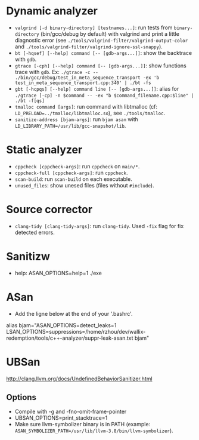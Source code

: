 # Dynamic analyzer

- `valgrind [-d binary-directory] [testnames...]`: run tests from `binary-directory` (bin/gcc/debug by default) with valgrind and print a little diagnostic error (see `./tools/valgrind-filter/valgrind-output-color` and `./tools/valgrind-filter/valgrind-ignore-ssl-snappy`).
- `bt [-hqsef] [--help] command [-- [gdb-args...]]`: show the backtrace with `gdb`.
- `gtrace [-cph] [--help] command [-- [gdb-args...]]`: show functions trace with `gdb`.
Ex: `./gtrace -c -- ./bin/gcc/debug/test_in_meta_sequence_transport -ex 'b test_in_meta_sequence_transport.cpp:340' | ./bt -fs`
- `gbt [-hcpqs] [--help] command line [-- [gdb-args...]]`: alias for `./gtrace [-cp] -n $command -- -ex "b $command_filename.cpp:$line" | ./bt -f[qs]`
- `tmalloc command [args]`: run command with libtmalloc (cf: `LD_PRELOAD=../tmalloc/libtmalloc.so`), see `./tools/tmalloc`.
- `sanitize-address [bjam-args]`: run `bjam asan` with `LD_LIBRARY_PATH=/usr/lib/gcc-snapshot/lib`.

# Static analyzer

- `cppcheck [cppcheck-args]`: run `cppcheck` on `main/*`.
- `cppcheck-full [cppcheck-args]`: run `cppcheck`.
- `scan-build`: run `scan-build` on each executable.
- `unused_files`: show unesed files (files without `#include`).

# Source corrector

- `clang-tidy [clang-tidy-args]`: run `clang-tidy`. Used `-fix` flag for fix detected errors.

# Sanitizw

 - help: ASAN_OPTIONS=help=1 ./exe

# ASan

- Add the ligne below at the end of your '.bashrc'.

alias bjam="ASAN_OPTIONS=detect_leaks=1 LSAN_OPTIONS=suppressions=/home/rzhou/dev/wallix-redemption/tools/c++-analyzer/suppr-leak-asan.txt bjam"

# UBSan

http://clang.llvm.org/docs/UndefinedBehaviorSanitizer.html

## Options

- Compile with -g and -fno-omit-frame-pointer
- UBSAN_OPTIONS=print_stacktrace=1
- Make sure llvm-symbolizer binary is in PATH (example: `ASAN_SYMBOLIZER_PATH=/usr/lib/llvm-3.8/bin/llvm-symbolizer`).
